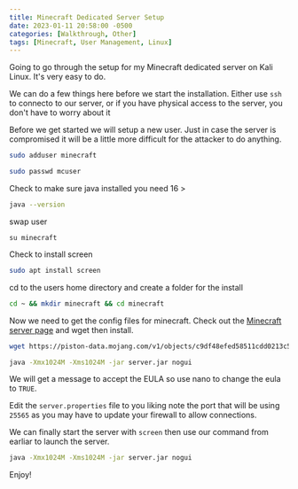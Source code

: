```yaml
---
title: Minecraft Dedicated Server Setup
date: 2023-01-11 20:58:00 -0500
categories: [Walkthrough, Other]
tags: [Minecraft, User Management, Linux]
---
```


Going to go through the setup for my Minecraft dedicated server on Kali Linux. It's very easy to do.

We can do a few things here before we start the installation. Either use `ssh` to connecto to our server, or if you have physical access to the server, you don't have to worry about it

Before we get started we will setup a new user. Just in case the server is compromised it will be a little more difficult for the attacker to do anything.

```bash
sudo adduser minecraft
```

```bash
sudo passwd mcuser
```

Check to make sure java installed you need 16 >

```bash
java --version
```

swap user

```
su minecraft
```

Check to install screen

```bash
sudo apt install screen
```

cd to the users home directory and create a folder for the install

```bash
cd ~ && mkdir minecraft && cd minecraft
```

Now we need to get the config files for minecraft. Check out the [Minecraft server page](https://www.minecraft.net/en-us/download/server) and wget then install.

```bash
wget https://piston-data.mojang.com/v1/objects/c9df48efed58511cdd0213c56b9013a7b5c9ac1f/server.jar
```

```bash
java -Xmx1024M -Xms1024M -jar server.jar nogui 
```

We will get a message to accept the EULA so use nano to change the eula to `TRUE`.

Edit the `server.properties` file to you liking note the port that will be using `25565` as you may have to update your firewall to allow connections.

We can finally start the server with `screen` then use our command from earliar to launch the server.

```bash
java -Xmx1024M -Xms1024M -jar server.jar nogui 
```

Enjoy!





